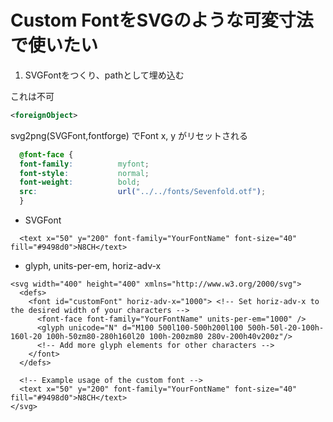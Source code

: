 # Custom FontをSVGのような可変寸法で使いたい

1. SVGFontをつくり、pathとして埋め込む


これは不可

```svg
<foreignObject>
```

svg2png(SVGFont,fontforge) でFont x, y がリセットされる
```css
  @font-face {
  font-family:          myfont;
  font-style:           normal;
  font-weight:          bold;
  src:                  url("../../fonts/Sevenfold.otf");
  }
```

- SVGFont
```
  <text x="50" y="200" font-family="YourFontName" font-size="40" fill="#9498d0">N8CH</text>
```

- glyph, units-per-em, horiz-adv-x

```
<svg width="400" height="400" xmlns="http://www.w3.org/2000/svg">
  <defs>
    <font id="customFont" horiz-adv-x="1000"> <!-- Set horiz-adv-x to the desired width of your characters -->
      <font-face font-family="YourFontName" units-per-em="1000" />
      <glyph unicode="N" d="M100 500l100-500h200l100 500h-50l-20-100h-160l-20 100h-50zm80-280h160l20 100h-200zm80 280v-200h40v200z"/>
      <!-- Add more glyph elements for other characters -->
    </font>
  </defs>

  <!-- Example usage of the custom font -->
  <text x="50" y="200" font-family="YourFontName" font-size="40" fill="#9498d0">N8CH</text>
</svg>

```